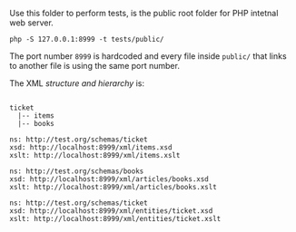 Use this folder to perform tests, is the public root folder for PHP intetnal web server.

```shell
php -S 127.0.0.1:8999 -t tests/public/
```

The port number `8999` is hardcoded and every file inside `public/` that links to another file is using the
same port number.

The XML *structure and hierarchy* is:

```text

ticket
  |-- items
  |-- books

ns: http://test.org/schemas/ticket
xsd: http://localhost:8999/xml/items.xsd
xslt: http://localhost:8999/xml/items.xslt

ns: http://test.org/schemas/books
xsd: http://localhost:8999/xml/articles/books.xsd
xslt: http://localhost:8999/xml/articles/books.xslt

ns: http://test.org/schemas/ticket
xsd: http://localhost:8999/xml/entities/ticket.xsd
xslt: http://localhost:8999/xml/entities/ticket.xslt

``` 
